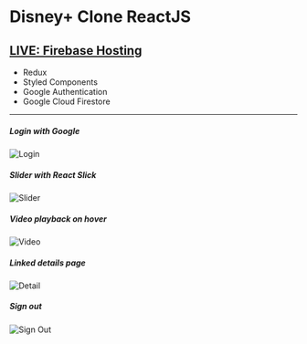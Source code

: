 # Disney+ Clone ReactJS

## [LIVE: Firebase Hosting](https://disneyplus-clone-7fd6c.web.app/)

- Redux
- Styled Components
- Google Authentication
- Google Cloud Firestore

<p>
<hr/>

##### _Login with Google_

![Login](./public/gifs/login.gif)

##### _Slider with React Slick_

![Slider](./public/gifs/slider.gif)

##### _Video playback on hover_

![Video](./public/gifs/video.gif)

##### _Linked details page_

![Detail](./public/gifs/detail.gif)

##### _Sign out_

![Sign Out](./public/gifs/signout.gif)
